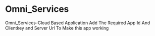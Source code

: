 # Omni_Services
Omni_Services-Cloud Based Application
Add The Required App Id And Clientkey and Server Url To Make this app working
